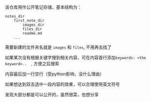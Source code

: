 该仓库用作公开笔记存储，基本结构为：  
```
notes_dir
    first_note_dir
        images_dir
        files_dir
        readme.md
    ...
```

需要新建的文件夹名就是 `images` 和 `files`, 不用再去找了  

如果某次没有根据关键字搜到相关内容，可在内容首行添加`keywords: <the keyword>..  `, 方便之后搜索  

内容最后加一行空行（受python影响，没什么理由）  

如果想达到双击选中一段内容的效果，可以合理使用英文符号  

发现大部分都是可以公开的，虽然很菜，也想分享  

